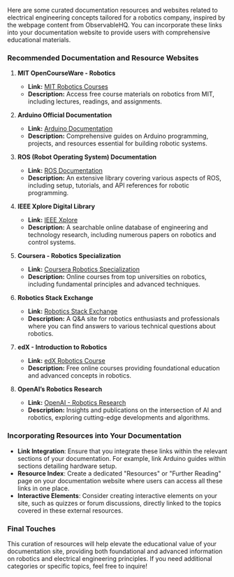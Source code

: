 Here are some curated documentation resources and websites related to electrical engineering concepts tailored for a robotics company, inspired by the webpage content from ObservableHQ. You can incorporate these links into your documentation website to provide users with comprehensive educational materials.

### Recommended Documentation and Resource Websites

1. **MIT OpenCourseWare - Robotics**
   - **Link:** [MIT Robotics Courses](https://ocw.mit.edu/courses/mechanical-engineering/me-440-robotics-spring-2005/)
   - **Description:** Access free course materials on robotics from MIT, including lectures, readings, and assignments.

2. **Arduino Official Documentation**
   - **Link:** [Arduino Documentation](https://www.arduino.cc/en/Tutorial/HomePage)
   - **Description:** Comprehensive guides on Arduino programming, projects, and resources essential for building robotic systems.

3. **ROS (Robot Operating System) Documentation**
   - **Link:** [ROS Documentation](https://docs.ros.org/)
   - **Description:** An extensive library covering various aspects of ROS, including setup, tutorials, and API references for robotic programming.

4. **IEEE Xplore Digital Library**
   - **Link:** [IEEE Xplore](https://ieeexplore.ieee.org/Xplore/home.jsp)
   - **Description:** A searchable online database of engineering and technology research, including numerous papers on robotics and control systems.

5. **Coursera - Robotics Specialization**
   - **Link:** [Coursera Robotics Specialization](https://www.coursera.org/specializations/robotics)
   - **Description:** Online courses from top universities on robotics, including fundamental principles and advanced techniques.

6. **Robotics Stack Exchange**
   - **Link:** [Robotics Stack Exchange](https://robotics.stackexchange.com/)
   - **Description:** A Q&A site for robotics enthusiasts and professionals where you can find answers to various technical questions about robotics.

7. **edX - Introduction to Robotics**
   - **Link:** [edX Robotics Course](https://www.edx.org/course/introduction-to-robotics)
   - **Description:** Free online courses providing foundational education and advanced concepts in robotics.

8. **OpenAI’s Robotics Research**
   - **Link:** [OpenAI - Robotics Research](https://openai.com/research/)
   - **Description:** Insights and publications on the intersection of AI and robotics, exploring cutting-edge developments and algorithms.

### Incorporating Resources into Your Documentation

- **Link Integration**: Ensure that you integrate these links within the relevant sections of your documentation. For example, link Arduino guides within sections detailing hardware setup.
- **Resource Index**: Create a dedicated "Resources" or "Further Reading" page on your documentation website where users can access all these links in one place.
- **Interactive Elements**: Consider creating interactive elements on your site, such as quizzes or forum discussions, directly linked to the topics covered in these external resources.

### Final Touches

This curation of resources will help elevate the educational value of your documentation site, providing both foundational and advanced information on robotics and electrical engineering principles. If you need additional categories or specific topics, feel free to inquire!